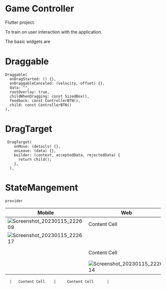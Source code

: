 
# Game Controller

Flutter project. 

To train on user interaction with the application.

The basic widgets are
# Draggable 

 
    Draggable(
      onDragStarted: () {},
      onDraggableCanceled: (velocity, offset) {},
      data: "",
      rootOverlay: true,
      childWhenDragging: const SizedBox(),
      feedback: const ControllerBTN(),
      child: const ControllerBTN()       
    ),
# DragTarget
     DragTarget(
        onMove: (details) {},
        onLeave: (data) {},
        builder: (context, acceptedData, rejectedData) {
          return child();
        },
      ),




# StateMangement
    provider
    



|        Mobile        |        Web        |        DeskTop        |
|     -------------    |   -------------   |    ---------------    |
|    ![Screenshot_20230115_222609](https://user-images.githubusercontent.com/91227030/212568785-c2ddfc63-7cf9-4a9e-9ecb-12dbf1b98c64.jpg) |   Content Cell    |     Content Cell      |
|    ![Screenshot_20230115_222617](https://user-images.githubusercontent.com/91227030/212568823-b418c1f4-23a0-4a05-a909-1d4a328ed9df.jpg)
      |   Content Cell    |     Content Cell      |
      |   ![Screenshot_20230115_222614](https://user-images.githubusercontent.com/91227030/212568830-3ffd29b5-7184-4152-b4e2-1cc1e4662609.jpg)

      |   Content Cell    |     Content Cell      |
